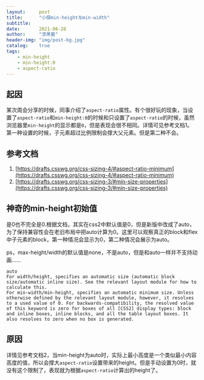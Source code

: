 ```yaml
---
layout:     post
title:      "小探min-height与min-width"
subtitle:   
date:       2021-06-28
author:     "漆黑菌"
header-img: "img/post-bg.jpg"
catalog:    true
tags:
    - min-height
    - min-height:0
    - aspect-ratio
---
```


## 起因
某次周会分享的时候，同事介绍了`aspect-ratio`属性。有个很好玩的现象，当设置了`aspect-ratio`和`min-height:0`的时候和只设置了`aspect-ratio`的时候，虽然浏览器里`min-height`的显示都是`0`，但是表现会很不相同。详情可见参考文档1。第一种设置的时候，子元素超过比例限制会撑大父元素。但是第二种不会。

## 参考文档
1. [https://drafts.csswg.org/css-sizing-4/#aspect-ratio-minimum](https://drafts.csswg.org/css-sizing-4/#aspect-ratio-minimum)
2. [https://drafts.csswg.org/css-sizing-3/#min-size-properties](https://drafts.csswg.org/css-sizing-3/#min-size-properties)

## 神奇的min-height初始值
是0也不完全是0.根据文档，其实在css2中默认值是0，但是新版中改成了auto，为了保持兼容性会在老旧布局中把auto计算为0。这里可以观察真正的block和flex中子元素的block，第一种情况会显示为0，第二种情况会展示为auto。

ps，max-height/width的默认值是none，不是auto，但是和auto一样并不支持动画……

```
auto
For width/height, specifies an automatic size (automatic block size/automatic inline size). See the relevant layout module for how to calculate this.
For min-width/min-height, specifies an automatic minimum size. Unless otherwise defined by the relevant layout module, however, it resolves to a used value of 0. For backwards-compatibility, the resolved value of this keyword is zero for boxes of all [CSS2] display types: block and inline boxes, inline blocks, and all the table layout boxes. It also resolves to zero when no box is generated.
```

## 原因
详情见参考文档2，当min-height为auto时，实际上最小高度是一个类似最小内容高度的值，所以会撑大`aspect-ratio`设置带来的height。但是手动设置为0时，就没有这个限制了，表现就为根据`aspect-ratio`计算出的height了。